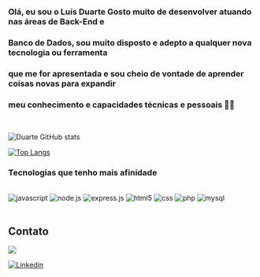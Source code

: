 ### Olá, eu sou o Luís Duarte Gosto muito de desenvolver atuando nas áreas de Back-End e
### Banco de Dados, sou muito disposto e adepto a qualquer nova tecnologia ou ferramenta 
### que me for apresentada e sou cheio de vontade de aprender coisas novas para expandir
### meu conhecimento e capacidades técnicas e pessoais 🧑‍💻

<br>

![Duarte GitHub stats](https://github-readme-stats.vercel.app/api?username=devLuis-Duarte&show_icons=true&theme=highcontrast)

[![Top Langs](https://github-readme-stats.vercel.app/api/top-langs/?username=devLuis-Duarte)](https://github.com/anuraghazra/github-readme-stats)

### Tecnologias que tenho mais afinidade

<div style="display: inline_block">
<br>
    <img algin="center" alt="javascript" src="https://img.shields.io/badge/JavaScript-323330?style=for-the-badge&logo=javascript&logoColor=F7DF1E">
    <img algin="center" alt="node.js" src="https://img.shields.io/badge/Node.js-43853D?style=for-the-badge&logo=node.js&logoColor=white">
    <img algin="center" alt="express.js" src="https://img.shields.io/badge/Express.js-404D59?style=for-the-badge">
    <img algin="center" alt="html5" src="https://img.shields.io/badge/HTML5-E34F26?style=for-the-badge&logo=html5&logoColor=white"/>
    <img algin="center" alt="css" src="https://img.shields.io/badge/CSS3-1572B6?style=for-the-badge&logo=css3&logoColor=white"/>
    <img algin="center" alt="php" src="https://img.shields.io/badge/PHP-777BB4?style=for-the-badge&logo=php&logoColor=white"/>
    <img algin="center" alt="mysql" src="https://img.shields.io/badge/MySQL-00000F?style=for-the-badge&logo=mysql&logoColor=white"/>
</div>

<br>

## Contato

<div>
<a href="mailto:luismiguelsaldanha9@gmail.com"><img src="https://img.shields.io/badge/Gmail-D14836?style=for-the-badge&logo=gmail&logoColor=whit" target=" _blank"></a>

[![Linkedin](https://img.shields.io/badge/LinkedIn-0077B5?style=for-the-badge&logo=linkedin&logoColor=white)](https://www.linkedin.com/in/luisduarte9/)
</div>
